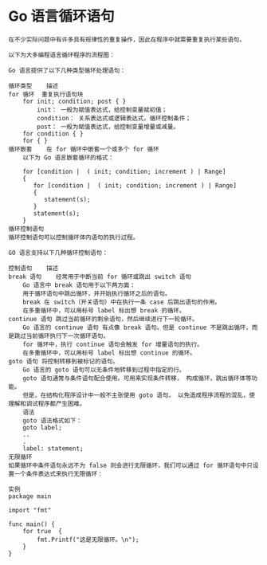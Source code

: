# Go 语言循环语句
    在不少实际问题中有许多具有规律性的重复操作，因此在程序中就需要重复执行某些语句。
    
    以下为大多编程语言循环程序的流程图： 
    
    Go 语言提供了以下几种类型循环处理语句：
    
    循环类型	描述
    for 循环	重复执行语句块
        for init; condition; post { }
            init： 一般为赋值表达式，给控制变量赋初值；
            condition： 关系表达式或逻辑表达式，循环控制条件；
            post： 一般为赋值表达式，给控制变量增量或减量。
        for condition { } 
        for { }     
    循环嵌套	在 for 循环中嵌套一个或多个 for 循环
        以下为 Go 语言嵌套循环的格式：
        
        for [condition |  ( init; condition; increment ) | Range]
        {
           for [condition |  ( init; condition; increment ) | Range]
           {
              statement(s);
           }
           statement(s);
        }
    循环控制语句
    循环控制语句可以控制循环体内语句的执行过程。
    
    GO 语言支持以下几种循环控制语句：
    
    控制语句	描述
    break 语句	经常用于中断当前 for 循环或跳出 switch 语句
        Go 语言中 break 语句用于以下两方面：
        用于循环语句中跳出循环，并开始执行循环之后的语句。
        break 在 switch（开关语句）中在执行一条 case 后跳出语句的作用。
        在多重循环中，可以用标号 label 标出想 break 的循环。
    continue 语句	跳过当前循环的剩余语句，然后继续进行下一轮循环。
        Go 语言的 continue 语句 有点像 break 语句。但是 continue 不是跳出循环，而是跳过当前循环执行下一次循环语句。
        for 循环中，执行 continue 语句会触发 for 增量语句的执行。
        在多重循环中，可以用标号 label 标出想 continue 的循环。
    goto 语句	将控制转移到被标记的语句。
        Go 语言的 goto 语句可以无条件地转移到过程中指定的行。
        goto 语句通常与条件语句配合使用。可用来实现条件转移， 构成循环，跳出循环体等功能。
        但是，在结构化程序设计中一般不主张使用 goto 语句， 以免造成程序流程的混乱，使理解和调试程序都产生困难。
        语法
        goto 语法格式如下：
        goto label;
        ..
        .
        label: statement;
    无限循环
    如果循环中条件语句永远不为 false 则会进行无限循环，我们可以通过 for 循环语句中只设置一个条件表达式来执行无限循环：
    
    实例
    package main
    
    import "fmt"
    
    func main() {
        for true  {
            fmt.Printf("这是无限循环。\n");
        }
    }